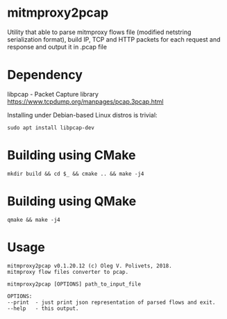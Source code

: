 # mitmproxy2pcap

Utility that able to parse mitmproxy flows file (modified netstring serialization format), build IP, TCP and HTTP packets for each request and response and output it in .pcap file 

# Dependency

libpcap - Packet Capture library
https://www.tcpdump.org/manpages/pcap.3pcap.html

Installing under Debian-based Linux distros is trivial:
```
sudo apt install libpcap-dev
```

# Building using CMake
```
mkdir build && cd $_ && cmake .. && make -j4
```
# Building using QMake
```
qmake && make -j4
```
# Usage
```
mitmproxy2pcap v0.1.20.12 (c) Oleg V. Polivets, 2018.
mitmproxy flow files converter to pcap.

mitmproxy2pcap [OPTIONS] path_to_input_file

OPTIONS:
--print  - just print json representation of parsed flows and exit.
--help   - this output.
```
